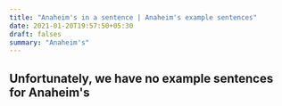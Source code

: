```yaml
---
title: "Anaheim's in a sentence | Anaheim's example sentences"
date: 2021-01-20T19:57:50+05:30
draft: falses
summary: "Anaheim's"
---
```

## Unfortunately, we have no example sentences for Anaheim's                 
